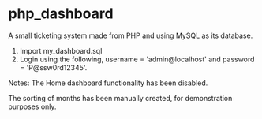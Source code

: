 # php_dashboard
A small ticketing system made from PHP and using MySQL as its database.

1. Import my_dashboard.sql
2. Login using the following, username = 'admin@localhost' and password = 'P@ssw0rd12345'.

Notes:
The Home dashboard functionality has been disabled.

The sorting of months has been manually created, for demonstration purposes only.

